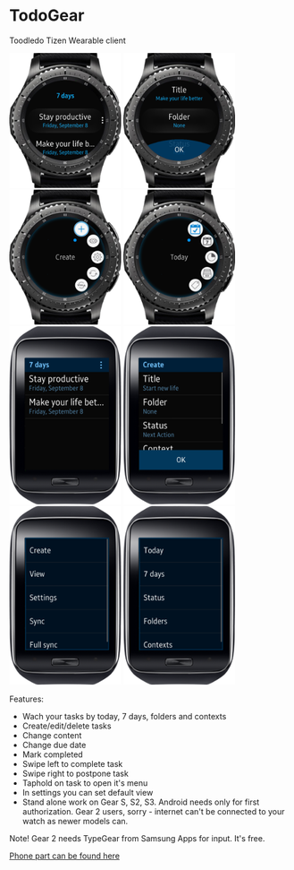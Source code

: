 # TodoGear
Toodledo Tizen Wearable client

<div>
<img src="screenshots\Screen1.png" alt="" width="200"/>
<img src="screenshots\Screen2.png" alt="" width="200"/>
<img src="screenshots\Screen3.png" alt="" width="200"/>
<img src="screenshots\Screen4.png" alt="" width="200"/>
<img src="screenshots\Screen5.png" alt="" width="200"/>
<img src="screenshots\Screen6.png" alt="" width="200"/>
<img src="screenshots\Screen7.png" alt="" width="200"/>
<img src="screenshots\Screen8.png" alt="" width="200"/>
</div>

Features:
* Wach your tasks by today, 7 days, folders and contexts
* Create/edit/delete tasks
* Change content
* Change due date
* Mark completed
* Swipe left to complete task
* Swipe right to postpone task
* Taphold on task to open it's menu
* In settings you can set default view
* Stand alone work on Gear S, S2, S3. Android needs only for first authorization. Gear 2 users, sorry - internet can't be connected to your watch as newer models can.

Note! Gear 2 needs TypeGear from Samsung Apps for input. It's free.

[Phone part can be found here](https://github.com/RumataEstorish/GearHub)
